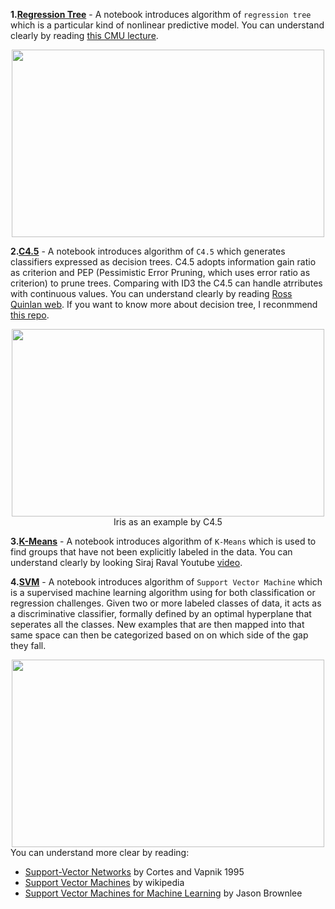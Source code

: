
**1.[Regression Tree](https://github.com/Quan-Sun/Study-Notes/blob/master/Algoritm/1.RegressionTree.ipynb)** - A notebook introduces algorithm of `regression tree` which is a particular kind of nonlinear predictive model. You can understand clearly by reading [this CMU lecture](http://www.stat.cmu.edu/~cshalizi/350-2006/lecture-10.pdf).
<div align=center><img src="https://github.com/Quan-Sun/Study-Notes/blob/master/Algoritm/images/regressionTree.jpeg" width="500" height="300"/></div>

**2.[C4.5](https://github.com/Quan-Sun/Study-Notes/blob/master/Algoritm/2.C4.5.ipynb)** - A notebook introduces algorithm of `C4.5` which generates classifiers expressed as decision trees. C4.5 adopts information gain ratio as criterion and PEP (Pessimistic Error Pruning, which uses error ratio as criterion) to prune trees. Comparing with ID3 the C4.5 can handle atrributes with continuous values. You can understand clearly by reading [Ross Quinlan web](http://www.rulequest.com/Personal/). If you want to know more about decision tree, I reconmmend [this repo](https://github.com/michaeldorner/DecisionTrees).
<div align=center><img src="https://github.com/Quan-Sun/Study-Notes/blob/master/Algoritm/images/C4.5_graph.png" width="500" height="300"/></div>
<div align=center>Iris as an example by C4.5</div>


**3.[K-Means](https://github.com/Quan-Sun/Study-Notes/blob/master/Algoritm/3.K-Means.ipynb)** - A notebook introduces algorithm of `K-Means` which is used to find groups that have not been explicitly labeled in the data. You can understand clearly by looking Siraj Raval Youtube [video](https://youtu.be/9991JlKnFmk).

**4.[SVM](https://github.com/Quan-Sun/Study-Notes/blob/master/Algoritm/3.K-Means.ipynb)** - A notebook introduces algorithm of `Support Vector Machine` which is a supervised machine learning algorithm using for both classification or regression challenges. Given two or more labeled classes of data, it acts as a discriminative classifier, formally defined by an optimal hyperplane that seperates all the classes. New examples that are then mapped into that same space can then be categorized based on on which side of the gap they fall.
<div align=center><img src="https://github.com/Quan-Sun/Study-Notes/blob/master/Algoritm/images/svm.png" width="500" height="300"/></div>
You can understand more clear by reading:

 - [Support-Vector Networks](https://link.springer.com/article/10.1007%2FBF00994018) by Cortes and Vapnik 1995
 - [Support Vector Machines](https://en.wikipedia.org/wiki/Support_vector_machine) by wikipedia
 - [Support Vector Machines for Machine Learning](https://machinelearningmastery.com/support-vector-machines-for-machine-learning/) by Jason Brownlee

